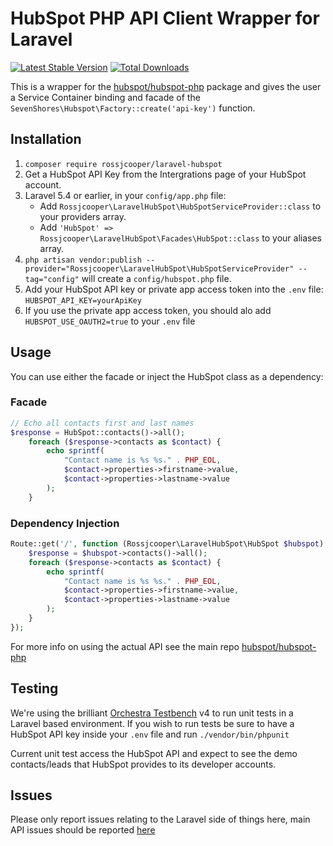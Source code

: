 # HubSpot PHP API Client Wrapper for Laravel

[![Latest Stable Version](https://poser.pugx.org/rossjcooper/laravel-hubspot/v/stable)](https://packagist.org/packages/rossjcooper/laravel-hubspot) [![Total Downloads](https://poser.pugx.org/rossjcooper/laravel-hubspot/downloads)](https://packagist.org/packages/rossjcooper/laravel-hubspot)

This is a wrapper for the [hubspot/hubspot-php](https://github.com/HubSpot/hubspot-php) package and gives the user a Service Container binding and facade of the `SevenShores\Hubspot\Factory::create('api-key')` function.

## Installation
1. `composer require rossjcooper/laravel-hubspot`
2. Get a HubSpot API Key from the Intergrations page of your HubSpot account.
3. Laravel 5.4 or earlier, in your `config/app.php` file:
    - Add `Rossjcooper\LaravelHubSpot\HubSpotServiceProvider::class` to your providers array.
    - Add `'HubSpot' => Rossjcooper\LaravelHubSpot\Facades\HubSpot::class` to your aliases array.
4. `php artisan vendor:publish --provider="Rossjcooper\LaravelHubSpot\HubSpotServiceProvider" --tag="config"` will create a `config/hubspot.php` file.
5. Add your HubSpot API key or private app access token  into the `.env` file: `HUBSPOT_API_KEY=yourApiKey`
6. If you use the private app access token, you should alo add `HUBSPOT_USE_OAUTH2=true` to your `.env` file

## Usage
You can use either the facade or inject the HubSpot class as a dependency:
### Facade
```php
// Echo all contacts first and last names
$response = HubSpot::contacts()->all();
    foreach ($response->contacts as $contact) {
        echo sprintf(
            "Contact name is %s %s." . PHP_EOL,
            $contact->properties->firstname->value,
            $contact->properties->lastname->value
        );
    }
```
### Dependency Injection
```php
Route::get('/', function (Rossjcooper\LaravelHubSpot\HubSpot $hubspot) {
    $response = $hubspot->contacts()->all();
    foreach ($response->contacts as $contact) {
        echo sprintf(
            "Contact name is %s %s." . PHP_EOL,
            $contact->properties->firstname->value,
            $contact->properties->lastname->value
        );
    }
});
```

For more info on using the actual API see the main repo [hubspot/hubspot-php](https://github.com/HubSpot/hubspot-php)

## Testing

We're using the brilliant [Orchestra Testbench](https://github.com/orchestral/testbench) v4 to run unit tests in a Laravel based environment. If you wish to run tests be sure to have a HubSpot API key inside your `.env` file and run `./vendor/bin/phpunit`

Current unit test access the HubSpot API and expect to see the demo contacts/leads that HubSpot provides to its developer accounts.

## Issues
Please only report issues relating to the Laravel side of things here, main API issues should be reported [here](https://github.com/ryanwinchester/hubspot-php/issues)
